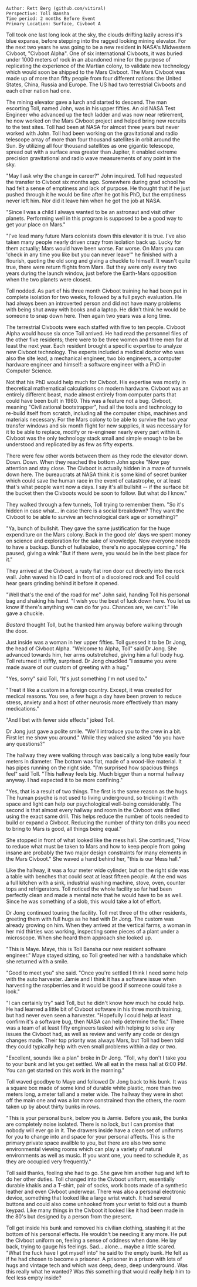 ```
Author: Rett Berg (github.com/vitiral)
Perspective: Toll Bansha
Time period: 2 months Before Event
Primary Location: Surface, Civboot A
```

Toll took one last long look at the sky, the clouds drifting lazily across it's
blue expanse, before stepping into the ragged looking mining elevator. For the next
two years he was going to be a new resident in NASA's Midwestern Civboot,
"Civboot Alpha". One of six international Civboots, it was buried under 1000
meters of rock in an abandoned mine for the purpose of replicating the
experience of the Martian colony, to validate new technology which would soon
be shipped to the Mars Civboot. The Mars Civboot was made up of more than fifty
people from four different nations: the United States, China, Russia and
Europe. The US had two terrestrial Civboots and each other nation had one.

The mining elevator gave a lurch and started to descend. The man escorting
Toll, named John, was in his upper fifties. An old NASA Test Engineer who
advanced up the tech ladder and was now near retirement, he now worked on the
Mars Civboot project and helped bring new recruits to the test sites. Toll
had been at NASA for almost three years but never worked with John. Toll had
been working on the gravitational and radio telescope array of more than four
thousand satellites in orbit around the Sun. By utilizing all four thousand
satellites as one gigantic telescope, spread out with a surface area greater
than Jupiter, it enabled extreme precision gravitational and radio wave
measurements of any point in the sky.

"May I ask why the change in career?" John inquired. Toll had requested the
transfer to Civboot six months ago. Somewhere during grad school he had felt a
sense of emptiness and lack of purpose. He thought that if he just pushed
through it he would be fine after he got his PhD, but the emptiness never left
him. Nor did it leave him when he got the job at NASA.

"Since I was a child I always wanted to be an astronaut and visit other
planets. Performing well in this program is supposed to be a good way to get
your place on Mars."

"I've lead many future Mars colonists down this elevator it is true. I've also
taken many people nearly driven crazy from isolation back up. Lucky for them
actually; Mars would have been worse. Far worse. On Mars you can 'check in any
time you like but you can never leave'" he finished with a flourish, quoting
the old song and giving a chuckle to himself. It wasn't quite true, there were
return flights from Mars. But they were only every two years during the launch
window, just before the Earth-Mars opposition when the two planets were
closest.

Toll nodded. As part of his three month Civboot training he had been put in
complete isolation for two weeks, followed by a full psych evaluation. He had
always been an introverted person and did not have many problems with being
shut away with books and a laptop. He didn't think he would be someone to snap
down here. Then again two years was a long time.

The terrestrial Civboots were each staffed with five to ten people. Civboot
Alpha would house six once Toll arrived. He had read the personnel files of the
other five residents; there were to be three women and three men for at least
the next year. Each resident brought a specific expertise to analyze new
Civboot technology. The experts included a medical doctor who was also the site
lead, a mechanical engineer, two bio engineers, a computer hardware engineer
and himself: a software engineer with a PhD in Computer Science.

Not that his PhD would help much for Civboot. His expertise was mostly in
theoretical mathematical calculations on modern hardware. Civboot was an
entirely different beast, made almost entirely from computer parts that could
have been built in 1980. This was a feature not a bug. Civboot, meaning
"Civilizational bootstrapper", had all the tools and technology to re-build
itself from scratch, including all the computer chips, machines and materials
necessary. For the Mars colony to be able to survive the two year transfer
windows and six month flight for new supplies, it was necessary for it to be
able to replace, modify or re-engineer nearly every part within it. Civboot was
the only technology stack small and simple enough to be be understood and
replicated by as few as fifty experts.

There were few other words between them as they rode the elevator down. Down.
Down. When they reached the bottom John spoke "Now pay attention and stay
close. The Civboot is actually hidden in a maze of tunnels down here. The
bureaucrats at NASA think it is some kind of secret bunker which could save the
human race in the event of catastrophe, or at least that's what people want now
a days. I say it's all bullshit -- if the surface bit the bucket then the
Civboots would be soon to follow. But what do I know."

They walked through a few tunnels, Toll trying to remember them. "So it's
hidden in case what... in case there is a social breakdown? They want the
Civboot to be able to survive an technological dark age or something?"

"Ya, bunch of bullshit. They gave the same justification for the huge
expenditure on the Mars colony. Back in the good ole' days we spent money on
science and exploration for the sake of knowledge. Now everyone needs to
have a backup. Bunch of hullabaloo, there's no apocalypse coming." He paused,
giving a wink "But if there were, you would be in the best place for it."

They arrived at the Civboot, a rusty flat iron door cut directly into the rock
wall. John waved his ID card in front of a discolored rock and Toll could hear
gears grinding behind it before it opened.

"Well that's the end of the road for me" John said, handing Toll his personal
bag and shaking his hand. "I wish you the best of luck down here. You let us
know if there's anything we can do for you. Chances are, we can't." He gave a
chuckle.

*Bastard* thought Toll, but he thanked him anyway before walking through the door.

Just inside was a woman in her upper fifties. Toll guessed it to be Dr Jong,
the head of Civboot Alpha. "Welcome to Alpha, Toll" said Dr Jong. She advanced
towards him, her arms outstretched, giving him a full body hug. Toll returned
it stiffly, surprised. Dr Jong chuckled "I assume you were made aware of our
custom of greeting with a hug."

"Yes, sorry" said Toll, "It's just something I'm not used to."

"Treat it like a custom in a foreign country. Except, it  was created for
medical reasons. You see, a few hugs a day have been proven to reduce stress,
anxiety and a host of other neurosis more effectively than many medications."

"And I bet with fewer side effects" joked Toll.

Dr Jong just gave a polite smile. "We'll introduce you to the crew in a bit.
First let me show you around." While they walked she asked "do you have any
questions?"

The hallway they were walking through was basically a long tube easily four
meters in diameter. The bottom was flat, made of a wood-like material. It has
pipes running on the right side. "I'm surprised how spacious things feel" said
Toll. "This hallway feels big. Much bigger than a normal hallway anyway. I had
expected it to be more confining."

"Yes, that is a result of two things. The first is the same reason as the hugs.
The human psyche is not used to living underground, so tricking it with space
and light can help our psychological well-being considerably. The second is that
almost every hallway and room in the Civboot was drilled using the exact same
drill. This helps reduce the number of tools needed to build or expand a
Civboot. Reducing the number of thirty ton drills you need to bring to Mars is
good, all things being equal."

She stopped in front of what looked like the mess hall. She continued, "How to
reduce what must be taken to Mars and how to keep people from going insane are
probably the two major design constraints for many elements in the Mars
Civboot." She waved a hand behind her, "this is our Mess hall." 

Like the hallway, it was a four meter wide cylinder, but on the right side was a
table with benches that could seat at least fifteen people. At the end was a
full kitchen with a sink, industrial washing machine, stove, oven, counter tops and
refrigerators. Toll noticed the whole facility so far had been perfectly clean
and made a mental note that he would have to be as well. Since he was something
of a slob, this would take a lot of effort.

Dr Jong continued touring the facility. Toll met three of the other residents,
greeting them with full hugs as he had with Dr Jong. The custom was already
growing on him. When they arrived at the vertical farms, a woman in her mid
thirties was working, inspecting some pieces of a plant under a microscope.
When she heard them approach she looked up.

"This is Maye. Maye, this is Toll Bansha our new resident software engineer."
Maye stayed sitting, so Toll greeted her with a handshake which she returned
with a smile.

"Good to meet you" she said. "Once you're settled I think I need some help with
the auto harvester. Jamie and I think it has a software issue when harvesting
the raspberries and it would be good if someone could take a look."

"I can certainly try" said Toll, but he didn't know how much he could help. He
had learned a little bit of Civboot software in his three month training, but
had never even seen a harvester. "Hopefully I could help at least confirm it's a
software bug, then NASA can help determine the fix." There was a team of at
least fifty engineers tasked with helping to solve any issues the Civboot had,
as well as review and verify any code or design changes made. Their top
priority was always Mars, but Toll had been told they could typically help
with even small problems within a day or two.

"Excellent, sounds like a plan" broke in Dr Jong. "Toll, why don't I take you
to your bunk and let you get settled. We all eat in the mess hall at 6:00 PM.
You can get started on this work in the morning."

Toll waved goodbye to Maye and followed Dr Jong back to his bunk. It was a
square box made of some kind of durable white plastic, more than two meters
long, a meter tall and a meter wide. The hallway they were in shot off the
main one and was a lot more constrained than the others, the room taken up
by about thirty bunks in rows.

"This is your personal bunk, below you is Jamie. Before you ask, the bunks are
completely noise isolated. There is no lock, but I can promise that nobody will
ever go in it. The drawers inside have a clean set of uniforms for you to
change into and space for your personal affects. This is the primary private
space availble to you, but there are also two some environmental viewing rooms
which can play a variety of natural environments as well as music. If you want
one, you need to schedule it, as they are occupied very frequently."

Toll said thanks, feeling she had to go. She gave him another hug and left to do
her other duties. Toll changed into the Civboot uniform, essentially durable
khakis and a T-shirt, pair of socks, work boots made of a synthetic leather and
even Civboot underwear. There was also  a personal electronic device, something
that looked like a large wrist watch. It had several buttons and could also
come unhooked from your wrist to fold out a thumb keypad. Like many things in
the Civboot it looked like it had been made in the 80's but designed by a
person from the present.

Toll got inside his bunk and removed his civilian clothing, stashing it at the
bottom of his personal effects. He wouldn't be needing it any more. He put the
Civboot uniform on, feeling a sense of oddness when done. He lay back, trying
to gauge his feelings. Sad... alone... maybe a little scared. "What the fuck
have I got myself into" he said to the empty bunk. He felt as if he had chosen
to become a prisoner. A prisoner in a prison with lots of hugs and vintage tech
and which was deep, deep, deep underground. Was this really what he wanted? Was
_this_ something that would really help him to feel less empty inside?

